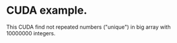 # CUDA example.

This CUDA find not repeated numbers ("unique") in big array with 10000000 integers.
